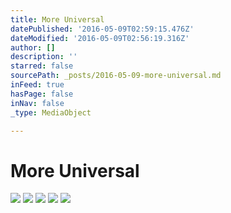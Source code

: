 ```yaml
---
title: More Universal
datePublished: '2016-05-09T02:59:15.476Z'
dateModified: '2016-05-09T02:56:19.316Z'
author: []
description: ''
starred: false
sourcePath: _posts/2016-05-09-more-universal.md
inFeed: true
hasPage: false
inNav: false
_type: MediaObject

---
```

# More Universal
![](https://the-grid-user-content.s3-us-west-2.amazonaws.com/c679aea1-656f-4770-9dd0-5cb51c7854bf.jpg)
![](https://the-grid-user-content.s3-us-west-2.amazonaws.com/740402ae-d611-4c42-9189-e7f3b3590138.jpg)
![](https://the-grid-user-content.s3-us-west-2.amazonaws.com/2c592eab-de96-42b9-bf34-baf15645497b.jpg)
![](https://the-grid-user-content.s3-us-west-2.amazonaws.com/ade077cd-168d-4860-a224-f318b0695662.jpg)
![](https://the-grid-user-content.s3-us-west-2.amazonaws.com/cf10ad36-a4ec-4b0e-b8cc-5fb3c7071683.jpg)